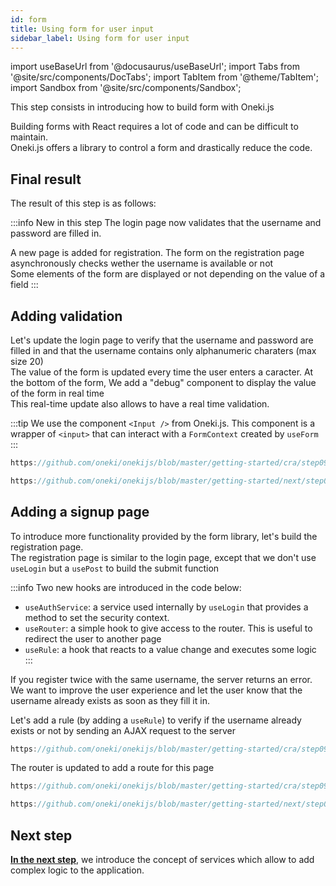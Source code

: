 ```yaml
---
id: form
title: Using form for user input
sidebar_label: Using form for user input
---
```


import useBaseUrl from '@docusaurus/useBaseUrl';
import Tabs from '@site/src/components/DocTabs';
import TabItem from '@theme/TabItem';
import Sandbox from '@site/src/components/Sandbox';

This step consists in introducing how to build form with Oneki.js

Building forms with React requires a lot of code and can be difficult to maintain.<br/>
Oneki.js offers a library to control a form and drastically reduce the code.

## Final result

The result of this step is as follows:

:::info New in this step
The login page now validates that the username and password are filled in.

A new page is added for registration. The form on the registration page asynchronously checks wether the username is available or not<br/>
Some elements of the form are displayed or not depending on the value of a field
:::

<Tabs>
  <TabItem value="cra">
    <Sandbox
    name="step09-form"
    type="getting-started/cra"
    view="preview"
    height="600"
    modules={['/src/index.tsx','/src/pages/products/index.tsx']}
    />
  </TabItem>
  <TabItem value="next">
    <Sandbox
      name="step09-form"
      type="getting-started/next"
      view="preview"
      height="600"
      modules={['/src/pages/index.tsx','/src/pages/_app.tsx']}
      />
  </TabItem>

</Tabs>

## Adding validation
Let's update the login page to verify that the username and password are filled in and that the username contains only alphanumeric charaters (max size 20)<br/>
The value of the form is updated every time the user enters a caracter. At the bottom of the form, We add a "debug" component to display the value of the form in real time<br/>
This real-time update also allows to have a real time validation.

:::tip
We use the component `<Input />` from Oneki.js. This component is a wrapper of `<input>` that can interact with a `FormContext` created by `useForm`
:::

<Tabs>
  <TabItem value="cra">

```jsx reference
https://github.com/oneki/onekijs/blob/master/getting-started/cra/step09-form/src/pages/login.tsx
```
  </TabItem>
  <TabItem value="next">

```jsx reference
https://github.com/oneki/onekijs/blob/master/getting-started/next/step09-form/src/pages/login.tsx
```
  </TabItem>

</Tabs>

## Adding a signup page
To introduce more functionality provided by the form library, let's build the registration page.<br/>
The registration page is similar to the login page, except that we don't use `useLogin` but a `usePost` to build the submit function

:::info
Two new hooks are introduced in the code below:
- `useAuthService`: a service used internally by `useLogin` that provides a method to set the security context.
- `useRouter`: a simple hook to give access to the router. This is useful to redirect the user to another page
- `useRule`:  a hook that reacts to a value change and executes some logic
:::

If you register twice with the same username, the server returns an error.<br/>
We want to improve the user experience and let the user know that the username already exists as soon as they fill it in.

Let's add a rule (by adding a `useRule`) to verify if the username already exists or not by sending an AJAX request to the server

<Tabs>
  <TabItem value="cra">

```jsx reference
https://github.com/oneki/onekijs/blob/master/getting-started/cra/step09-form/src/pages/signup.tsx
```

The router is updated to add a route for this page

```jsx reference
https://github.com/oneki/onekijs/blob/master/getting-started/cra/step09-form/src/pages/_router.tsx
```
  </TabItem>
  <TabItem value="next">

```jsx reference
https://github.com/oneki/onekijs/blob/master/getting-started/next/step09-form/src/pages/signup.tsx
```
  </TabItem>

</Tabs>

## Next step
**[In the next step](service)**, we introduce the concept of services which allow to add complex logic to the application.